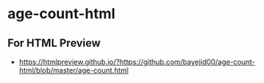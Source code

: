 # age-count-html

For HTML Preview
-------------------------------

- https://htmlpreview.github.io/?https://github.com/bayejid00/age-count-html/blob/master/age-count.html
